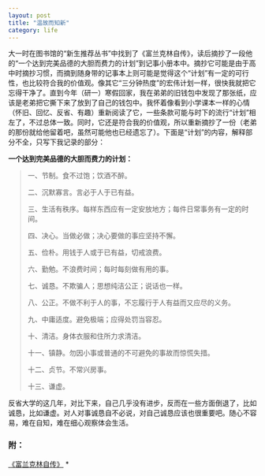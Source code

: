 ```yaml
---
layout: post
title: "温故而知新"
category: life
---
```


大一时在图书馆的“新生推荐丛书”中找到了《富兰克林自传》，读后摘抄了一段他的“一个达到完美品德的大胆而费力的计划”到记事小册本中。摘抄它可能是由于高中时摘抄习惯，而摘到随身带的记事本上则可能是觉得这个“计划”有一定的可行性，也比较符合我的价值观。像其它“三分钟热度”的宏伟计划一样，很快我就把它忘得干净了。直到今年（研一）寒假回家，我在弟弟的旧钱包中发现了那张纸，应该是老弟把它撕下来了放到了自己的钱包中。我怀着像看到小学课本一样的心情（怀旧、回忆、反省、有趣）重新阅读了它，一些条款可能与时下的流行“计划”相左了，不过总体一致。同时，它还是符合我的价值观，所以重新摘抄了一份（老弟的那份就给他留着吧，虽然可能他也已经遗忘了）。下面是“计划”的内容，解释部分不全，只写下我记录的部分：

**一个达到完美品德的大胆而费力的计划：**

> 一、节制。食不过饱；饮酒不醉。
> 
> 二、沉默寡言。言必于人于已有益。
> 
> 三、生活有秩序。每样东西应有一定安放地方；每件日常事务有一定的时间。
> 
> 四、决心。当做必做；决心要做的事应坚持不懈。
> 
> 五、俭朴。用钱于人或于已有益，切戒浪费。
> 
> 六、勤勉。不浪费时间；每时每刻做有用的事。
> 
> 七、诚恳。不欺骗人；思想纯洁公正；说话也一样。
> 
> 八、公正。不做不利于人的事，不忘履行于人有益而又应尽的义务。
> 
> 九、中庸适度。避免极端；应得处罚当容忍。
> 
> 十、清洁。身体衣服和住所力求清洁。
> 
> 十一、镇静。勿因小事或普通的不可避免的事故而惊慌失措。
> 
> 十二、贞节。不常兴房事。
> 
> 十三、谦虚。

反省大学的这几年，对比下来，自己几乎没有进步，反而在一些方面倒退了，比如诚恳，比如谦虚。对人对事诚恳自不必说，对自己诚恳应该也很重要吧。随心不容易，难在自知，难在细心观察体会生活。


### 附： ###
[《富兰克林自传》](http://www.5156edu.com/page/07-06-26/25515.html) *
